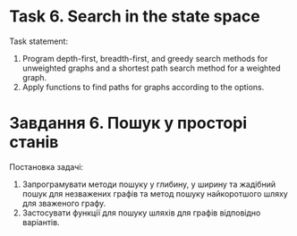 # Task 6. Search in the state space

Task statement:
1. Program depth-first, breadth-first, and greedy search methods for unweighted graphs and a shortest path search method for a weighted graph.
2. Apply functions to find paths for graphs according to the options.

# Завдання 6. Пошук у просторі станів

Постановка задачі:
1. Запрограмувати методи пошуку у глибину, у ширину та жадібний пошук для незважених
графів та метод пошуку найкоротшого шляху для зваженого графу.
2. Застосувати функції для пошуку шляхів для графів відповідно варіантів.
